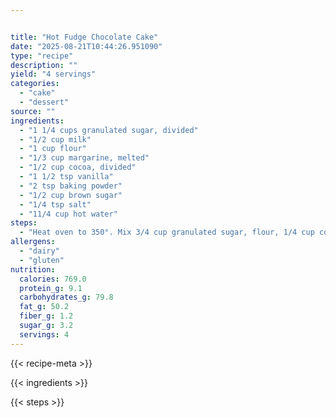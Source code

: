 ```yaml
---


title: "Hot Fudge Chocolate Cake"
date: "2025-08-21T10:44:26.951090"
type: "recipe"
description: ""
yield: "4 servings"
categories:
  - "cake"
  - "dessert"
source: ""
ingredients:
  - "1 1/4 cups granulated sugar, divided"
  - "1/2 cup milk"
  - "1 cup flour"
  - "1/3 cup margarine, melted"
  - "1/2 cup cocoa, divided"
  - "1 1/2 tsp vanilla"
  - "2 tsp baking powder"
  - "1/2 cup brown sugar"
  - "1/4 tsp salt"
  - "11/4 cup hot water"
steps:
  - "Heat oven to 350°. Mix 3/4 cup granulated sugar, flour, 1/4 cup cocoa, baking powder and salt. Stir in milk, butter and vanilla, beat with spoon until smooth. Pour batter into ungreased 9 in. square baking pan. Mix remaining 1/2 cup sugar, brown sugar and remaining 1/4 cup cocoa, sprinkle evenly over batter. Pour hot water over top. DO NOT STIR. Bake 35-40 minutes or until center is almost set. Let stand 10 minutes. Serve in dessert bowls with vanilla ice cream."
allergens:
  - "dairy"
  - "gluten"
nutrition:
  calories: 769.0
  protein_g: 9.1
  carbohydrates_g: 79.8
  fat_g: 50.2
  fiber_g: 1.2
  sugar_g: 3.2
  servings: 4
---
```


{{< recipe-meta >}}

{{< ingredients >}}

{{< steps >}}
